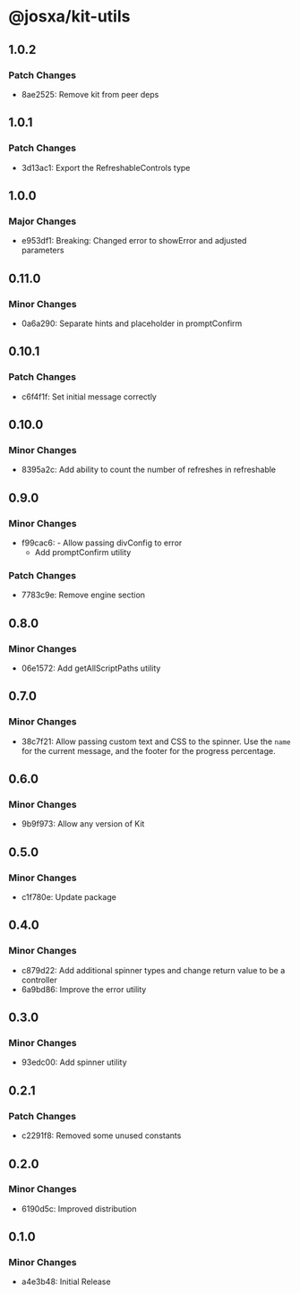 # @josxa/kit-utils

## 1.0.2

### Patch Changes

- 8ae2525: Remove kit from peer deps

## 1.0.1

### Patch Changes

- 3d13ac1: Export the RefreshableControls type

## 1.0.0

### Major Changes

- e953df1: Breaking: Changed error to showError and adjusted parameters

## 0.11.0

### Minor Changes

- 0a6a290: Separate hints and placeholder in promptConfirm

## 0.10.1

### Patch Changes

- c6f4f1f: Set initial message correctly

## 0.10.0

### Minor Changes

- 8395a2c: Add ability to count the number of refreshes in refreshable

## 0.9.0

### Minor Changes

- f99cac6: - Allow passing divConfig to error
  - Add promptConfirm utility

### Patch Changes

- 7783c9e: Remove engine section

## 0.8.0

### Minor Changes

- 06e1572: Add getAllScriptPaths utility

## 0.7.0

### Minor Changes

- 38c7f21: Allow passing custom text and CSS to the spinner. Use the `name` for the current message, and the footer for the progress percentage.

## 0.6.0

### Minor Changes

- 9b9f973: Allow any version of Kit

## 0.5.0

### Minor Changes

- c1f780e: Update package

## 0.4.0

### Minor Changes

- c879d22: Add additional spinner types and change return value to be a controller
- 6a9bd86: Improve the error utility

## 0.3.0

### Minor Changes

- 93edc00: Add spinner utility

## 0.2.1

### Patch Changes

- c2291f8: Removed some unused constants

## 0.2.0

### Minor Changes

- 6190d5c: Improved distribution

## 0.1.0

### Minor Changes

- a4e3b48: Initial Release
